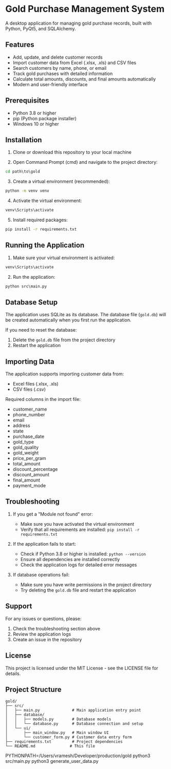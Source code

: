 # Gold Purchase Management System

A desktop application for managing gold purchase records, built with Python, PyQt5, and SQLAlchemy.

## Features

- Add, update, and delete customer records
- Import customer data from Excel (.xlsx, .xls) and CSV files
- Search customers by name, phone, or email
- Track gold purchases with detailed information
- Calculate total amounts, discounts, and final amounts automatically
- Modern and user-friendly interface

## Prerequisites

- Python 3.8 or higher
- pip (Python package installer)
- Windows 10 or higher

## Installation

1. Clone or download this repository to your local machine

2. Open Command Prompt (cmd) and navigate to the project directory:
```cmd
cd path\to\gold
```

3. Create a virtual environment (recommended):
```cmd
python -m venv venv
```

4. Activate the virtual environment:
```cmd
venv\Scripts\activate
```

5. Install required packages:
```cmd
pip install -r requirements.txt
```

## Running the Application

1. Make sure your virtual environment is activated:
```cmd
venv\Scripts\activate
```

2. Run the application:
```cmd
python src\main.py
```

## Database Setup

The application uses SQLite as its database. The database file (`gold.db`) will be created automatically when you first run the application.

If you need to reset the database:
1. Delete the `gold.db` file from the project directory
2. Restart the application

## Importing Data

The application supports importing customer data from:
- Excel files (.xlsx, .xls)
- CSV files (.csv)

Required columns in the import file:
- customer_name
- phone_number
- email
- address
- state
- purchase_date
- gold_type
- gold_quality
- gold_weight
- price_per_gram
- total_amount
- discount_percentage
- discount_amount
- final_amount
- payment_mode

## Troubleshooting

1. If you get a "Module not found" error:
   - Make sure you have activated the virtual environment
   - Verify that all requirements are installed: `pip install -r requirements.txt`

2. If the application fails to start:
   - Check if Python 3.8 or higher is installed: `python --version`
   - Ensure all dependencies are installed correctly
   - Check the application logs for detailed error messages

3. If database operations fail:
   - Make sure you have write permissions in the project directory
   - Try deleting the `gold.db` file and restart the application

## Support

For any issues or questions, please:
1. Check the troubleshooting section above
2. Review the application logs
3. Create an issue in the repository

## License

This project is licensed under the MIT License - see the LICENSE file for details.

## Project Structure
```
gold/
├── src/
│   ├── main.py              # Main application entry point
│   ├── database/
│   │   ├── models.py        # Database models
│   │   └── database.py      # Database connection and setup
│   └── ui/
│       ├── main_window.py   # Main window UI
│       └── customer_form.py # Customer data entry form
├── requirements.txt         # Project dependencies
└── README.md               # This file
``` 

PYTHONPATH=/Users/vramesh/Developer/production/gold python3 src/main.py
python3 generate_user_data.py